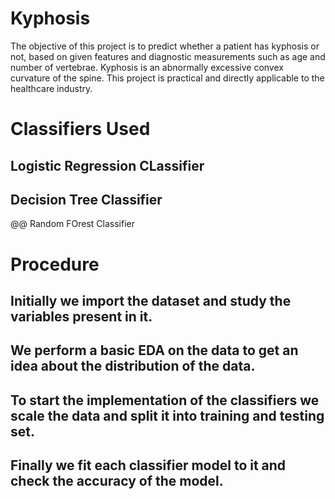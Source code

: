 # Kyphosis
The objective of this project is to predict whether a patient has kyphosis or not, based on given features and diagnostic measurements such as age and number of vertebrae. Kyphosis is an abnormally excessive convex curvature of the spine. This project is practical and directly applicable to the healthcare industry.
 
# Classifiers Used
## Logistic Regression CLassifier
## Decision Tree Classifier
@@ Random FOrest Classifier

# Procedure 
## Initially we import the dataset and study the variables present in it.
## We perform a basic EDA on the data to get an idea about the distribution of the data.
## To start the implementation of the classifiers we scale the data and split it into training and testing set.
## Finally we fit each classifier model to it and check the accuracy of the model.
